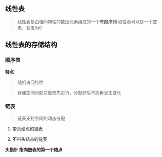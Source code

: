 ## 线性表
> 线性表是由相同特性的数据元素组成的一个**有限序列**
> 线性表可以是一个空表，长度为0

## 线性表的存储结构

### 顺序表
**特点**
> 随机访问特性

>  存储空间分配只能预先进行，分配好后不能再发生变化

### 链表
> 链表支持空间的动态分配   

1. 带头结点的链表

2. 不带头结点的链表

**头指针    指向链表的第一个结点**